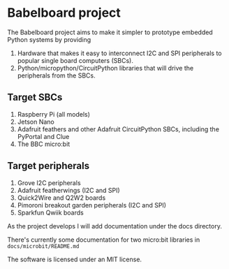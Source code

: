 # Babelboard project

The Babelboard project aims to make it simpler to prototype embedded Python systems by providing

1. Hardware that makes it easy to interconnect I2C and SPI peripherals to popular single board computers (SBCs).
1. Python/micropython/CircuitPython libraries that will drive the peripherals from the SBCs.

## Target SBCs

1. Raspberry Pi (all models)
2. Jetson Nano
3. Adafruit feathers and other Adafruit CircuitPython SBCs, including the PyPortal and Clue
4. The BBC micro:bit

## Target peripherals

1. Grove I2C peripherals
1. Adafruit featherwings (I2C and SPI)
1. Quick2Wire and Q2W2 boards
1. Pimoroni breakout garden peripherals (I2C and SPI)
1. Sparkfun Qwiik boards

As the project develops I will add documentation under the docs directory.

There's currently some documentation for two micro:bit libraries in `docs/microbit/README.md`

The software is licensed under an MIT license.

